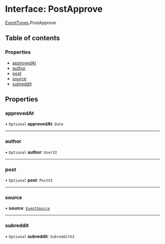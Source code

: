 # Interface: PostApprove

[EventTypes](../modules/EventTypes.md).PostApprove

## Table of contents

### Properties

- [approvedAt](EventTypes.PostApprove.md#approvedat)
- [author](EventTypes.PostApprove.md#author)
- [post](EventTypes.PostApprove.md#post)
- [source](EventTypes.PostApprove.md#source)
- [subreddit](EventTypes.PostApprove.md#subreddit)

## Properties

### <a id="approvedat" name="approvedat"></a> approvedAt

• `Optional` **approvedAt**: `Date`

---

### <a id="author" name="author"></a> author

• `Optional` **author**: `UserV2`

---

### <a id="post" name="post"></a> post

• `Optional` **post**: `PostV2`

---

### <a id="source" name="source"></a> source

• **source**: [`EventSource`](../enums/EventSource.md)

---

### <a id="subreddit" name="subreddit"></a> subreddit

• `Optional` **subreddit**: `SubredditV2`
